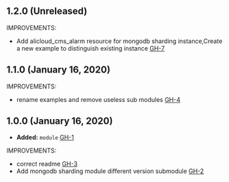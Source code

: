 ## 1.2.0 (Unreleased)

IMPROVEMENTS:

- Add alicloud_cms_alarm resource for mongodb sharding instance,Create a new example to distinguish existing instance [GH-7](https://github.com/terraform-alicloud-modules/terraform-alicloud-mongodb-sharding/pull/7)

## 1.1.0 (January 16, 2020)

IMPROVEMENTS:

- rename examples and remove useless sub modules [GH-4](https://github.com/terraform-alicloud-modules/terraform-alicloud-mongodb-sharding/pull/4)

## 1.0.0 (January 16, 2020)

- **Added:** `module` [GH-1](https://github.com/terraform-alicloud-modules/terraform-alicloud-mongodb-sharding/pull/1)

IMPROVEMENTS:

- correct readme [GH-3](https://github.com/terraform-alicloud-modules/terraform-alicloud-mongodb-sharding/pull/3)
- Add mongodb sharding module different version submodule [GH-2](https://github.com/terraform-alicloud-modules/terraform-alicloud-mongodb-sharding/pull/2)
